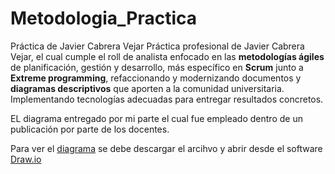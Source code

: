 # Metodologia_Practica
Práctica de Javier Cabrera Vejar
Práctica profesional de Javier Cabrera Vejar, el cual cumple el roll de analista enfocado en  las **metodologías ágiles** de planificación, gestión y desarrollo,
más específico en **Scrum**  junto a **Extreme  programming**,  refaccionando y modernizando documentos y  **diagramas descriptivos**  que aporten   a   la   comunidad universitaria.
Implementando tecnologías adecuadas para entregar resultados concretos.

EL diagrama entregado por mi parte el cual fue empleado dentro de un publicación por parte de los docentes.

Para ver el [diagrama](https://github.com/JavierCabreraDev/Metodologia_Practica/blob/main/BPMN_Pre-game.drawio) se debe descargar el arcihvo y abrir desde el software [Draw.io](https://app.diagrams.net/)


